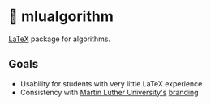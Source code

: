 # 📄 mlualgorithm

[LaTeX](https://www.latex-project.org/) package for algorithms.

## Goals

* Usability for students with very little LaTeX experience
* Consistency with [Martin Luther University's](https://uni-halle.de/) [branding](https://www.pr.uni-halle.de/download/logo/)
